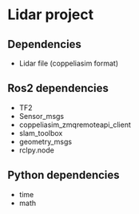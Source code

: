 # Lidar project
## Dependencies
* Lidar file (coppeliasim format)

## Ros2 dependencies
* TF2
* Sensor_msgs
* coppeliasim_zmqremoteapi_client
* slam_toolbox
* geometry_msgs
* rclpy.node

## Python dependencies
* time
* math
